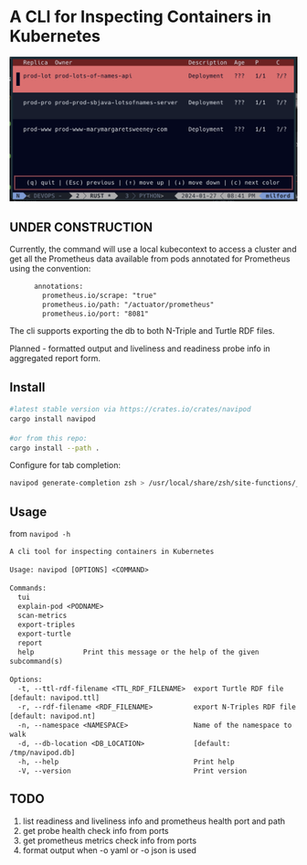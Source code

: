 A CLI for Inspecting Containers in Kubernetes
============

![alt text](docs/demo.png)

UNDER CONSTRUCTION
-----------

Currently, the command will use a local kubecontext to access a cluster
and get all the Prometheus data available from pods annotated for Prometheus
using the convention:

```
      annotations:
        prometheus.io/scrape: "true"
        prometheus.io/path: "/actuator/prometheus"
        prometheus.io/port: "8081"
```

The cli supports exporting the db to both N-Triple and Turtle RDF files.

Planned - formatted output and liveliness and readiness probe info
in aggregated report form.

Install
----------

```bash
#latest stable version via https://crates.io/crates/navipod
cargo install navipod

#or from this repo:
cargo install --path .
```

Configure for tab completion:

```bash
navipod generate-completion zsh > /usr/local/share/zsh/site-functions/_navipod
```

Usage
---------

from `navipod -h`

```
A cli tool for inspecting containers in Kubernetes

Usage: navipod [OPTIONS] <COMMAND>

Commands:
  tui
  explain-pod <PODNAME>
  scan-metrics
  export-triples
  export-turtle
  report
  help            Print this message or the help of the given subcommand(s)

Options:
  -t, --ttl-rdf-filename <TTL_RDF_FILENAME>  export Turtle RDF file [default: navipod.ttl]
  -r, --rdf-filename <RDF_FILENAME>          export N-Triples RDF file [default: navipod.nt]
  -n, --namespace <NAMESPACE>                Name of the namespace to walk
  -d, --db-location <DB_LOCATION>            [default: /tmp/navipod.db]
  -h, --help                                 Print help
  -V, --version                              Print version
```

TODO
--------

1. list readiness and liveliness info and prometheus health port and path
2. get probe health check info from ports
3. get prometheus metrics check info from ports
4. format output when -o yaml or -o json is used
